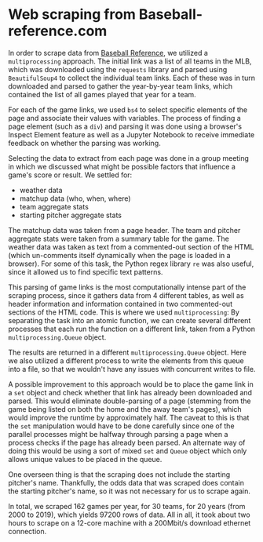 # Web scraping from Baseball-reference.com

In order to scrape data from [Baseball Reference](www.baseball-reference.com), we utilized a `multiprocessing` approach. The initial link was a list of all teams in the MLB, which was downloaded using the `requests` library and parsed using `BeautifulSoup4` to collect the individual team links. Each of these was in turn downloaded and parsed to gather the year-by-year team links, which contained the list of all games played that year for a team.

For each of the game links, we used `bs4` to select specific elements of the page and associate their values with variables. The process of finding a page element (such as a `div`) and parsing it was done using a browser's Inspect Element feature as well as a Jupyter Notebook to receive immediate feedback on whether the parsing was working.

Selecting the data to extract from each page was done in a group meeting in which we discussed what might be possible factors that influence a game's score or result. We settled for:

- weather data
- matchup data (who, when, where)
- team aggregate stats
- starting pitcher aggregate stats

The matchup data was taken from a page header. The team and pitcher aggregate stats were taken from a summary table for the game. The weather data was taken as text from a commented-out section of the HTML (which un-comments itself dynamically when the page is loaded in a browser). For some of this task, the Python regex library `re` was also useful, since it allowed us to find specific text patterns.

This parsing of game links is the most computationally intense part of the scraping process, since it gathers data from 4 different tables, as well as header information and information contained in two commented-out sections of the HTML code. This is where we used `multiprocessing`: By separating the task into an atomic function, we can create several different processes that each run the function on a different link, taken from a Python `multiprocessing.Queue` object.

The results are returned in a different `multiprocessing.Queue` object. Here we also utilized a different process to write the elements from this queue into a file, so that we wouldn't have any issues with concurrent writes to file.

A possible improvement to this approach would be to place the game link in a `set` object and check whether that link has already been downloaded and parsed. This would eliminate double-parsing of a page (stemming from the game being listed on both the home and the away team's pages), which would improve the runtime by approximately half. The caveat to this is that the `set` manipulation would have to be done carefully since one of the parallel processes might be halfway through parsing a page when a process checks if the page has already been parsed. An alternate way of doing this would be using a sort of mixed `set` and `Queue` object which only allows unique values to be placed in the queue.

One overseen thing is that the scraping does not include the starting pitcher's name. Thankfully, the odds data that was scraped does contain the starting pitcher's name, so it was not necessary for us to scrape again.

In total, we scraped 162 games per year, for 30 teams, for 20 years (from 2000 to 2019), which yields 97200 rows of data. All in all, it took about two hours to scrape on a 12-core machine with a 200Mbit/s download ethernet connection.
